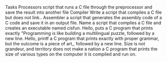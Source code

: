 Tasks
Processors script that runs a C file through the preprocessor and save the result into another file
Compiler Write a script that compiles a C file but does not link..
Assembler a script that generates the assembly code of a C code and save it in an output file.
Name a script that compiles a C file and creates an executable named cisfun.
Hello, puts  a C program that prints exactly "Programming is like building a multilingual puzzle, followed by a new line.
Hello, printf a C program that prints exactly with proper grammar, but the outcome is a piece of art,, followed by a new line.
Size is not grandeur, and territory does not make a nation  a C program that prints the size of various types on the computer it is compiled and run on.
